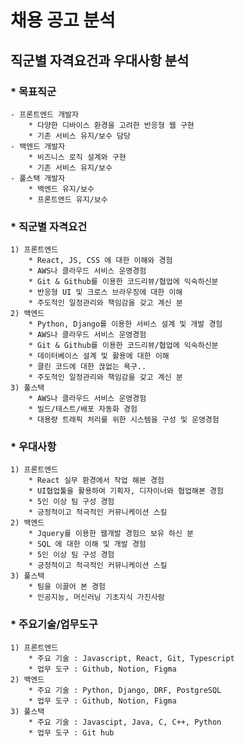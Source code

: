 # 채용 공고 분석

## 직군별 자격요건과 우대사항 분석

### * 목표직군
    - 프론트엔드 개발자
        * 다양한 디바이스 환경을 고려한 반응형 웹 구현
        * 기존 서비스 유지/보수 담당
    - 백엔드 개발자
        * 비즈니스 로직 설계와 구현
        * 기존 서비스 유지/보수
    - 풀스택 개발자
        * 백엔드 유지/보수
        * 프론트엔드 유지/보수
    






### * 직군별 자격요건
    1) 프론트엔드
        * React, JS, CSS 에 대한 이해와 경험
        * AWS나 클라우드 서비스 운영경험
        * Git & Github를 이용한 코드리뷰/협업에 익숙하신분
        * 반응형 UI 및 크로스 브라우징에 대한 이해
        * 주도적인 일정관리와 책임감을 갖고 계신 분
    2) 백엔드
        * Python, Django를 이용한 서비스 설계 및 개발 경험
        * AWS나 클라우드 서비스 운영경험
        * Git & Github를 이용한 코드리뷰/협업에 익숙하신분
        * 데이터베이스 설계 및 활용에 대한 이해
        * 클린 코드에 대한 끊없는 욕구..
        * 주도적인 일정관리와 책임감을 갖고 계신 분
    3) 풀스택
        * AWS나 클라우드 서비스 운영경험
        * 빌드/테스트/배포 자동화 경험
        * 대용량 트래픽 처리를 위한 시스템을 구성 및 운영경험





### * 우대사항
    1) 프론트엔드
        * React 실무 환경에서 작업 해본 경험
        * UI협업툴을 활용하여 기획자, 디자이너와 협업해본 경험
        * 5인 이상 팀 구성 경험
        * 긍정적이고 적극적인 커뮤니케이션 스킬
    2) 백엔드
        * Jquery를 이용한 웹개발 경험으 보유 하신 분
        * SQL 에 대한 이해 및 개발 경험
        * 5인 이상 팀 구성 경험
        * 긍정적이고 적극적인 커뮤니케이션 스킬
    3) 풀스택
        * 팀을 이끌어 본 경험
        * 인공지능, 머신러닝 기초지식 가진사람




 ### * 주요기술/업무도구
    1) 프론트엔드
        * 주요 기술 : Javascript, React, Git, Typescript
        * 업무 도구 : Github, Notion, Figma
    2) 백엔드
        * 주요 기술 : Python, Django, DRF, PostgreSQL
        * 업무 도구 : Github, Notion, Figma
    3) 풀스택
        * 주요 기술 : Javascipt, Java, C, C++, Python
        * 업무 도구 : Git hub